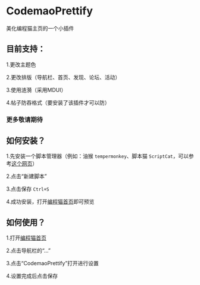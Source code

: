 # CodemaoPrettify
美化编程猫主页的一个小插件

## 目前支持：
1.更改主题色

2.更改排版（导航栏、首页、发现、论坛、活动）

3.使用涟漪（采用MDUI）

4.帖子防吞格式（要安装了该插件才可以防）

### 更多敬请期待

## 如何安装？

1.先安装一个脚本管理器（例如：油猴 `tempermonkey`、脚本猫 `ScriptCat`，可以参考[这个网页](https://greasyfork.org/)）

2.点击“新建脚本”

3.点击保存 `Ctrl+S`

4.成功安装，打开[编程猫首页](https://shequ.codemao.cn)即可预览
 
## 如何使用？

1.打开[编程猫首页](https://shequ.codemao.cn)

2.点击导航栏的“…”

3.点击“CodemaoPrettify”打开进行设置

4.设置完成后点击保存
